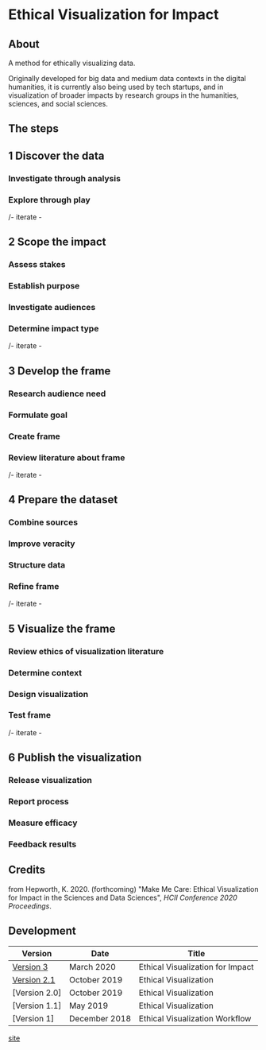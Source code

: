 # Ethical Visualization for Impact

## About
A method for ethically visualizing data. 

Originally developed for big data and medium data contexts in the digital humanities, it is currently also being used by tech startups, and in visualization of broader impacts by research groups in the humanities, sciences, and social sciences.

## The steps

## 1 Discover the data
### Investigate through analysis
### Explore through play

/- iterate -

## 2 Scope the impact
### Assess stakes
### Establish purpose
### Investigate audiences
### Determine impact type

/- iterate -

## 3 Develop the frame
### Research audience need
### Formulate goal
### Create frame
### Review literature about frame

/- iterate -

## 4 Prepare the dataset
### Combine sources
### Improve veracity
### Structure data
### Refine frame

/- iterate -

## 5 Visualize the frame
### Review ethics of visualization literature
### Determine context
### Design visualization
### Test frame

/- iterate -

## 6 Publish the visualization
### Release visualization
### Report process
### Measure efficacy
### Feedback results

## Credits

from Hepworth, K. 2020. (forthcoming) "Make Me Care: Ethical Visualization for Impact in the Sciences and Data Sciences", *HCII Conference 2020 Proceedings*.

## Development

| Version   | Date  | Title  |
|---|---|---|
| [Version 3](versions/versions/ethical_visualization_2_1.md) | March 2020  | Ethical Visualization for Impact  |
| [Version 2.1](https://github.com/kathep/ethics/blob/master/versions/ethical_visualization_2_1.md) | October 2019  | Ethical Visualization  |
| [Version 2.0]   | October 2019  | Ethical Visualization  |
| [Version 1.1]   | May 2019  | Ethical Visualization  |
| [Version 1]   | December 2018  | Ethical Visualization Workflow  |

[site](https://kathep.github.io/ethics/)
